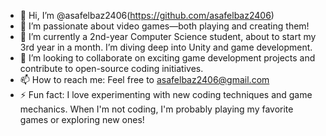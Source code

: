 - 👋 Hi, I’m @asafelbaz2406(https://github.com/asafelbaz2406)
- 👀 I’m passionate about video games—both playing and creating them!
- 🌱 I’m currently a 2nd-year Computer Science student, about to start my 3rd year in a month. I’m diving deep into Unity and game development.
- 💞️ I’m looking to collaborate on exciting game development projects and contribute to open-source coding initiatives.
- 📫 How to reach me: Feel free to asafelbaz2406@gmail.com
- ⚡ Fun fact: I love experimenting with new coding techniques and game mechanics. When I'm not coding, I'm probably playing my favorite games or exploring new ones!
